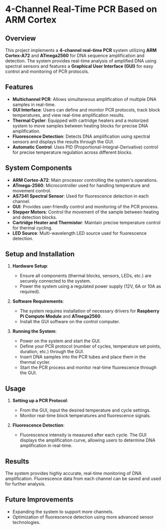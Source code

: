 # 4-Channel Real-Time PCR Based on ARM Cortex

## Overview

This project implements a **4-channel real-time PCR** system utilizing **ARM Cortex-A72** and **ATmega2560** for DNA sequence amplification and detection. The system provides real-time analysis of amplified DNA using spectral sensors and features a **Graphical User Interface (GUI)** for easy control and monitoring of PCR protocols.

## Features
- **Multichannel PCR**: Allows simultaneous amplification of multiple DNA samples in real-time.
- **GUI Interface**: Users can define and monitor PCR protocols, track block temperatures, and view real-time amplification results.
- **Thermal Cycler**: Equipped with cartridge heaters and a motorized system to move samples between heating blocks for precise DNA amplification.
- **Fluorescence Detection**: Detects DNA amplification using spectral sensors and displays the results through the GUI.
- **Automatic Control**: Uses PID (Proportional-Integral-Derivative) control for precise temperature regulation across different blocks.
  
## System Components
- **ARM Cortex-A72**: Main processor controlling the system's operations.
- **ATmega-2560**: Microcontroller used for handling temperature and movement control.
- **AS7341 Spectral Sensor**: Used for fluorescence detection in each channel.
- **GUI**: Provides user-friendly control and monitoring of the PCR process.
- **Stepper Motors**: Control the movement of the sample between heating and detection blocks.
- **Cartridge Heater and Thermistor**: Maintain precise temperature control for thermal cycling.
- **LED Source**: Multi-wavelength LED source used for fluorescence detection.

## Setup and Installation

1. **Hardware Setup**: 
   - Ensure all components (thermal blocks, sensors, LEDs, etc.) are securely connected to the system.
   - Power the system using a regulated power supply (12V, 6A or 10A as required).
   
2. **Software Requirements**:
   - The system requires installation of necessary drivers for **Raspberry Pi Compute Module** and **ATmega2560**.
   - Install the GUI software on the control computer.

3. **Running the System**:
   - Power on the system and start the GUI.
   - Define your PCR protocol (number of cycles, temperature set points, duration, etc.) through the GUI.
   - Insert DNA samples into the PCR tubes and place them in the thermal cycler.
   - Start the PCR process and monitor real-time fluorescence through the GUI.

## Usage

1. **Setting up a PCR Protocol**:
   - From the GUI, input the desired temperature and cycle settings.
   - Monitor real-time block temperatures and fluorescence signals.

2. **Fluorescence Detection**:
   - Fluorescence intensity is measured after each cycle. The GUI displays the amplification curve, allowing users to determine DNA amplification in real-time.

## Results

The system provides highly accurate, real-time monitoring of DNA amplification. Fluorescence data from each channel can be saved and used for further analysis.

## Future Improvements

- Expanding the system to support more channels.
- Optimization of fluorescence detection using more advanced sensor technologies.

